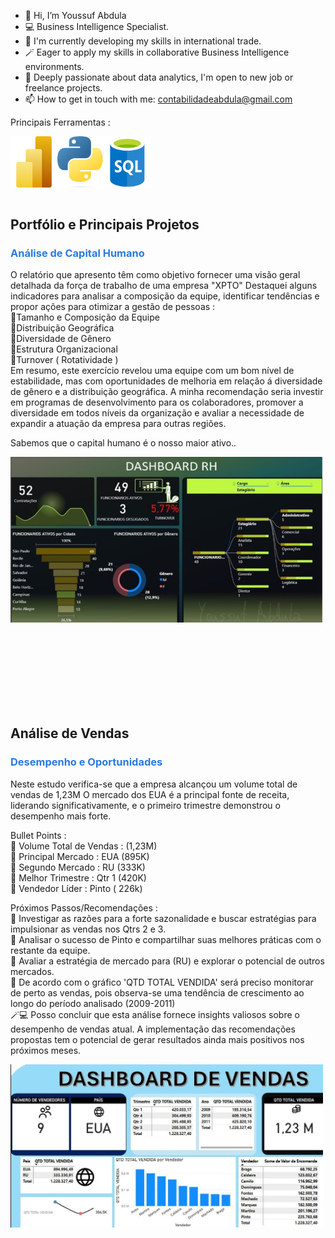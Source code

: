 

- 👋 Hi, I’m Youssuf Abdula
-  💻 Business Intelligence Specialist. 
- 🌱 I'm currently developing my skills in international trade.
- 🪄 Eager to apply my skills in collaborative Business Intelligence environments.
- 👀 Deeply passionate about data analytics, I'm open to new job or freelance projects.
- 📫 How to get in touch with me: contabilidadeabdula@gmail.com 

Principais Ferramentas :
<div style="display: flex; flex-direction: row;">
  <img width="75" src="https://github.com/youssuf-ops/AlbiClick.Portfolio/blob/main/power%20bi.png?raw=true">
  <img width="75" src="https://github.com/youssuf-ops/AlbiClick.Portfolio/blob/main/python.png?raw=true">
  <img width="75" src="https://github.com/youssuf-ops/AlbiClick.Portfolio/blob/main/sql.png?raw=true">
</div>

<br> 
<h2>Portfólio e Principais Projetos</h2>
<h3 style="color:#2a7ae2; font-weight:bold;">Análise de Capital Humano</h3>
<p>O relatório que apresento têm como objetivo fornecer uma visão geral detalhada da força de trabalho de uma empresa "XPTO" Destaquei alguns indicadores para analisar a composição da equipe, identificar tendências e propor ações para otimizar a gestão de pessoas :<br> 
📌Tamanho e Composição da Equipe  <br> 
📌Distribuição Geográfica <br> 
📌Diversidade de Gênero <br> 
📌Estrutura Organizacional <br>  
📌Turnover ( Rotatividade )  <br> 
Em resumo, este exercício revelou uma equipe com um bom nível de estabilidade, mas com oportunidades de melhoria em relação á diversidade de gênero e a distribuição geográfica. 
A minha recomendação seria investir em programas de desenvolvimento para os colaboradores, promover a diversidade em todos níveis da organização e avaliar a necessidade de expandir a atuação da empresa para outras regiões. 

 Sabemos que o capital humano é o nosso maior ativo..</p>
<div>
<img align="left" width="500" src="https://github.com/youssuf-ops/AlbiClick.Portfolio/blob/main/dashboard%20rh.jpg?raw=true"/> 
<br> <br> <br> <br>   
<div>
<div style="clear:both;"></div> 
<br> <br> <br> <br> <br> <br> <br> 
<br>  
<h2>Análise de Vendas</h2> 
<h3 style="color:#2a7ae2; font-weight:bold;">Desempenho e Oportunidades</h3>
<p>Neste estudo verifica-se que a empresa alcançou um volume total de vendas de 1,23M O mercado dos EUA é a principal fonte de receita, liderando significativamente, e o primeiro trimestre demonstrou o desempenho mais forte. 

Bullet Points : <br> 
📌 Volume Total de Vendas : (1,23M) <br> 
📌 Principal Mercado : EUA (895K) <br> 
📌 Segundo Mercado : RU (333K) <br> 
📌 Melhor Trimestre : Qtr 1 (420K) <br> 
📌 Vendedor Líder : Pinto ( 226k) 

Próximos Passos/Recomendações : <br> 
📌 Investigar as razões para a forte sazonalidade e buscar estratégias para impulsionar as vendas nos Qtrs 2 e 3. <br> 
📌 Analisar o sucesso de Pinto e compartilhar suas melhores práticas com o restante da equipe.<br> 
📌 Avaliar a estratégia de mercado para (RU) e explorar o potencial de outros mercados. <br> 
📌 De acordo com o gráfico 'QTD TOTAL VENDIDA' será preciso monitorar de perto as vendas, pois observa-se uma tendência de crescimento ao longo do período analisado (2009-2011)<br> 
🪄💻 Posso concluir que esta análise fornece insights valiosos sobre o desempenho de vendas atual. A implementação das recomendações propostas tem o potencial de gerar resultados ainda mais positivos nos próximos meses.
</p> 
<img align="left" width="500" src="https://github.com/youssuf-ops/AlbiClick.Portfolio/blob/main/dashboard%20de%20vendas%20.jpg?raw=true">


<!---
youssuf-ops/youssuf-ops is a ✨ special ✨ repository because its `README.md` (this file) appears on your GitHub profile.
You can click the Preview link to take a look at your changes.
--->
